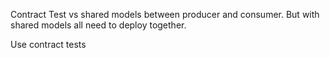 Contract Test vs shared models between producer and consumer.
But with shared models all need to deploy together.

Use contract tests
